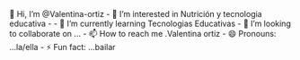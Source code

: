  <img-origen prtada>
 👋 Hi, I’m @Valentina-ortiz
- 👀 I’m interested in Nutrición y tecnologia educativa
- - 🌱 I’m currently learning Tecnologias Educativas
- 💞️ I’m looking to collaborate on ...
- 📫 How to reach me .Valentina ortiz
- 😄 Pronouns: ...la/ella
- ⚡ Fun fact: ...bailar

<!---
Valentina-ortiz/Valentina-ortiz is a ✨ special ✨ repository because its `README.md` (this file) appears on your GitHub profile.
You can click the Preview link to take a look at your changes.
--->
